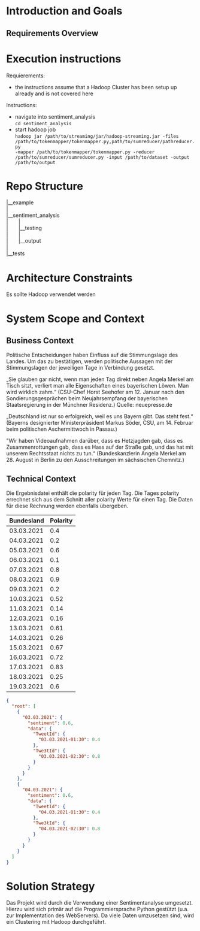 # Introduction and Goals

[comment]: <> (Motivation und Ziel Hinterlegen)

## Requirements Overview

[comment]: <> (Was soll geleistet werden)

# Execution instructions

Requierements:
- the instructions assume that a Hadoop Cluster has been setup up already and is not covered here

Instructions:
- navigate into sentiment_analysis  
<code>cd sentiment_analysis</code>
- start hadoop job  
<code>hadoop jar /path/to/streaming/jar/hadoop-streaming.jar -files /path/to/tokenmapper/tokenmapper.py,path/to/sumreducer/pathreducer.py -mapper /path/to/tokenmapper/tokenmapper.py -reducer /path/to/sumreducer/sumreducer.py -input /path/to/dataset -output /path/to/output </code>

# Repo Structure

|__example \
| \
|__sentiment_analysis \
|  | \
|  |__testing \
|  | \
|  |__output \
| \
|__tests



# Architecture Constraints

[comment]: <> (Weitere Randbedingungen sammeln)
Es sollte Hadoop verwendet werden

# System Scope and Context

[comment]: <> (Architektur Diagramm)

## Business Context

Politische Entscheidungen haben Einfluss auf die Stimmungslage des Landes.
Um das zu bestätigen, werden politische Aussagen mit der Stimmungslagen der jeweiligen Tage in Verbindung gesetzt.

„Sie glauben gar nicht, wenn man jeden Tag direkt neben Angela Merkel am Tisch sitzt, verliert man alle Eigenschaften eines bayerischen Löwen. Man wird wirklich zahm.“ (CSU-Chef Horst Seehofer am 12. Januar nach den Sondierungsgesprächen beim Neujahrsempfang der bayerischen Staatsregierung in der Münchner Residenz.)
Quelle: neuepresse.de

„Deutschland ist nur so erfolgreich, weil es uns Bayern gibt. Das steht fest.“ (Bayerns designierter Ministerpräsident Markus Söder, CSU, am 14. Februar beim politischen Aschermittwoch in Passau.)

"Wir haben Videoaufnahmen darüber, dass es Hetzjagden gab, dass es Zusammenrottungen gab, dass es Hass auf der Straße gab, und das hat mit unserem Rechtsstaat nichts zu tun.“
(Bundeskanzlerin Angela Merkel am 28. August in Berlin zu den Ausschreitungen im sächsischen Chemnitz.)

## Technical Context

Die Ergebnisdatei enthält die polarity für jeden Tag.
Die Tages polarity errechnet sich aus dem Schnitt aller polarity Werte für einen Tag.
Die Daten für diese Rechnung werden ebenfalls übergeben.

| Bundesland | Polarity |
| ---------- | -------- |
| 03.03.2021 | 0.4      |
| 04.03.2021 | 0.2      |
| 05.03.2021 | 0.6      |
| 06.03.2021 | 0.1      |
| 07.03.2021 | 0.8      |
| 08.03.2021 | 0.9      |
| 09.03.2021 | 0.2      |
| 10.03.2021 | 0.52     |
| 11.03.2021 | 0.14     |
| 12.03.2021 | 0.16     |
| 13.03.2021 | 0.61     |
| 14.03.2021 | 0.26     |
| 15.03.2021 | 0.67     |
| 16.03.2021 | 0.72     |
| 17.03.2021 | 0.83     |
| 18.03.2021 | 0.25     |
| 19.03.2021 | 0.6      |

```json
{
  "root": [
    {
      "03.03.2021": {
        "sentiment": 0.6,
        "data": {
          "TweetId": {
            "03.03.2021-01:30": 0.4
          },
          "Twe3tId": {
            "03.03.2021-02:30": 0.8
          }
        }
      }
    },
    {
      "04.03.2021": {
        "sentiment": 0.6,
        "data": {
          "TweetId": {
            "04.03.2021-01:30": 0.4
          },
          "Twe3tId": {
            "04.03.2021-02:30": 0.8
          }
        }
      }
    }
  ]
}
```

# Solution Strategy

[comment]: <> (Wie wird das Projekt umgesetzt)
Das Projekt wird durch die Verwendung einer Sentimentanalyse umgesetzt. Hierzu wird sich primär auf die Programmiersprache Python gestützt (u.a. zur Implementation des WebServers). Da viele Daten umzusetzen sind, wird ein Clustering mit Hadoop durchgeführt.
